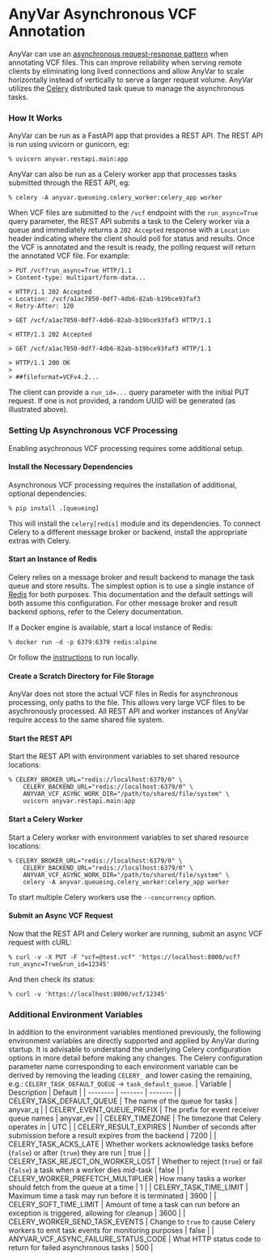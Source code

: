 # AnyVar Asynchronous VCF Annotation
AnyVar can use an
[asynchronous request-response pattern](https://learn.microsoft.com/en-us/azure/architecture/patterns/async-request-reply)
when annotating VCF files.  This can improve reliability when serving remote clients by
eliminating long lived connections and allow AnyVar to scale horizontally instead of vertically
to serve a larger request volume.  AnyVar utilizes the [Celery](https://docs.celeryq.dev/)
distributed task queue to manage the asynchronous tasks.

### How It Works
AnyVar can be run as a FastAPI app that provides a REST API.  The REST API is run using
uvicorn or gunicorn, eg:
```shell
% uvicorn anyvar.restapi.main:app
```

AnyVar can also be run as a Celery worker app that processes tasks submitted through the REST API, eg:
```shell
% celery -A anyvar.queueing.celery_worker:celery_app worker
```

When VCF files are submitted to the `/vcf` endpoint with the `run_async=True` query parameter,
the REST API submits a task to the Celery worker via a queue and immediately returns a `202 Accepted`
response with a `Location` header indicating where the client should poll for status and results.
Once the VCF is annotated and the result is ready, the polling request will return the annotated
VCF file.  For example:
```
> PUT /vcf?run_async=True HTTP/1.1
> Content-type: multipart/form-data...

< HTTP/1.1 202 Accepted
< Location: /vcf/a1ac7850-0df7-4db6-82ab-b19bce93faf3
< Retry-After: 120

> GET /vcf/a1ac7850-0df7-4db6-82ab-b19bce93faf3 HTTP/1.1

< HTTP/1.1 202 Accepted

> GET /vcf/a1ac7850-0df7-4db6-82ab-b19bce93faf3 HTTP/1.1

> HTTP/1.1 200 OK
>
> ##fileformat=VCFv4.2...
```

The client can provide a `run_id=...` query parameter with the initial PUT request.  If one is not
provided, a random UUID will be generated (as illustrated above).

### Setting Up Asynchronous VCF Processing
Enabling asychronous VCF processing requires some additional setup.

#### Install the Necessary Dependencies
Asynchronous VCF processing requires the installation of additional, optional dependencies:
```shell
% pip install .[queueing]
```
This will install the `celery[redis]` module and its dependencies.  To connect Celery to a different
message broker or backend, install the appropriate extras with Celery.

#### Start an Instance of Redis
Celery relies on a message broker and result backend to manage the task queue and store results.
The simplest option is to use a single instance of [Redis](https://redis.io) for both purposes.  This
documentation and the default settings will both assume this configuration.  For other message broker
and result backend options, refer to the Celery documentation.

If a Docker engine is available, start a local instance of Redis:
```shell
% docker run -d -p 6379:6379 redis:alpine
```
Or follow the [instructions](https://redis.io/docs/latest/get-started/) to run locally.

#### Create a Scratch Directory for File Storage
AnyVar does not store the actual VCF files in Redis for asynchronous processing, only paths to the file.
This allows very large VCF files to be asychronously processed.  All REST API and worker instances of AnyVar
require access to the same shared file system.

#### Start the REST API
Start the REST API with environment variables to set shared resource locations:
```shell
% CELERY_BROKER_URL="redis://localhost:6379/0" \
    CELERY_BACKEND_URL="redis://localhost:6379/0" \
    ANYVAR_VCF_ASYNC_WORK_DIR="/path/to/shared/file/system" \
    uvicorn anyvar.restapi.main:app
```

#### Start a Celery Worker
Start a Celery worker with environment variables to set shared resource locations:
```shell
% CELERY_BROKER_URL="redis://localhost:6379/0" \
    CELERY_BACKEND_URL="redis://localhost:6379/0" \
    ANYVAR_VCF_ASYNC_WORK_DIR="/path/to/shared/file/system" \
    celery -A anyvar.queueing.celery_worker:celery_app worker
```
To start multiple Celery workers use the `--concurrency` option.

#### Submit an Async VCF Request
Now that the REST API and Celery worker are running, submit an async VCF request with cURL:
```shell
% curl -v -X PUT -F "vcf=@test.vcf" 'https://localhost:8000/vcf?run_async=True&run_id=12345'
```
And then check its status:
```shell
% curl -v 'https://localhost:8000/vcf/12345'
```

### Additional Environment Variables
In addition to the environment variables mentioned previously, the following environment variables
are directly supported and applied by AnyVar during startup.  It is advisable to understand the underlying
Celery configuration options in more detail before making any changes.  The Celery configuration parameter
name corresponding to each environment variable can be derived by removing the leading `CELERY_` and lower
casing the remaining, e.g.: `CELERY_TASK_DEFAULT_QUEUE` -> `task_default_queue`.
| Variable | Description | Default |
| -------- | ------- | ------- |
| CELERY_TASK_DEFAULT_QUEUE | The name of the queue for tasks | anyvar_q |
| CELERY_EVENT_QUEUE_PREFIX | The prefix for event receiver queue names | anyvar_ev |
| CELERY_TIMEZONE | The timezone that Celery operates in | UTC |
| CELERY_RESULT_EXPIRES | Number of seconds after submission before a result expires from the backend | 7200 |
| CELERY_TASK_ACKS_LATE | Whether workers acknowledge tasks before (`false`) or after (`true`) they are run | true |
| CELERY_TASK_REJECT_ON_WORKER_LOST | Whether to reject (`true`) or fail (`false`) a task when a worker dies mid-task | false |
| CELERY_WORKER_PREFETCH_MULTIPLIER | How many tasks a worker should fetch from the queue at a time | 1 |
| CELERY_TASK_TIME_LIMIT | Maximum time a task may run before it is terminated | 3900 |
| CELERY_SOFT_TIME_LIMIT | Amount of time a task can run before an exception is triggered, allowing for cleanup | 3600 |
| CELERY_WORKER_SEND_TASK_EVENTS | Change to `true` to cause Celery workers to emit task events for monitoring purposes | false |
| ANYVAR_VCF_ASYNC_FAILURE_STATUS_CODE | What HTTP status code to return for failed asynchronous tasks | 500 |

